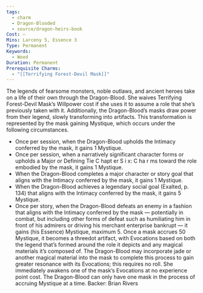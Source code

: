 ```yaml
---
tags:
  - charm
  - Dragon-Blooded
  - source/dragon-heirs-book
Cost: —
Mins: Larceny 5, Essence 3
Type: Permanent
Keywords:
  - Wood
Duration: Permanent
Prerequisite Charms:
  - "[[Terrifying Forest-Devil Mask]]"
---
```

The legends of fearsome monsters, noble outlaws, and ancient heroes take on a life of their own through the Dragon-Blood. She waives Terrifying Forest-Devil Mask’s Willpower cost if she uses it to assume a role that she’s previously taken with it.
Additionally, the Dragon-Blood’s masks draw power from their legend, slowly transforming into artifacts.
This transformation is represented by the mask gaining Mystique, which occurs under the following circumstances.
 - Once per session, when the Dragon-Blood upholds the Intimacy conferred by the mask, it gains 1 Mystique.
 - Once per session, when a narratively significant character forms or upholds a Major or Defining Tie C hapt er S i x: C ha r ms toward the role embodied by the mask, it gains 1 Mystique.
 - When the Dragon-Blood completes a major character or story goal that aligns with the Intimacy conferred by the mask, it gains 1 Mystique.
 - When the Dragon-Blood achieves a legendary social goal (Exalted, p. 134) that aligns with the Intimacy conferred by the mask, it gains 5 Mystique.
 - Once per story, when the Dragon-Blood defeats an enemy in a fashion that aligns with the Intimacy conferred by the mask — potentially in combat, but including other forms of defeat such as humiliating him in front of his admirers or driving his merchant enterprise bankrupt — it gains (his Essence) Mystique, maximum 5.
Once a mask accrues 50 Mystique, it becomes a threedot artifact, with Evocations based on both the legend that’s formed around the role it depicts and any magical materials it’s composed of. The Dragon-Blood may incorporate jade or another magical material into the mask to complete this process to gain greater resonance with its Evocations; this requires no roll. She immediately awakens one of the mask’s Evocations at no experience point cost.
The Dragon-Blood can only have one mask in the process of accruing Mystique at a time.
Backer: Brian Rivers